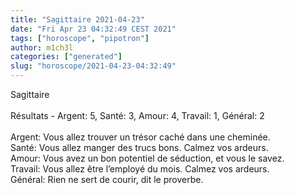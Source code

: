 ```yaml
---
title: "Sagittaire 2021-04-23"
date: "Fri Apr 23 04:32:49 CEST 2021"
tags: ["horoscope", "pipotron"]
author: m1ch3l
categories: ["generated"]
slug: "horoscope/2021-04-23-04:32:49"
---
```


Sagittaire<br>
<br>
Résultats - Argent: 5, Santé: 3, Amour: 4, Travail: 1, Général: 2<br>
<br>
Argent:  Vous allez trouver un trésor caché dans une cheminée. <br>
Santé:   Vous allez manger des trucs bons. Calmez vos ardeurs.<br>
Amour:   Vous avez un bon potentiel de séduction, et vous le savez. <br>
Travail: Vous allez être l’employé du mois. Calmez vos ardeurs.<br>
Général: Rien ne sert de courir, dit le proverbe.<br>
